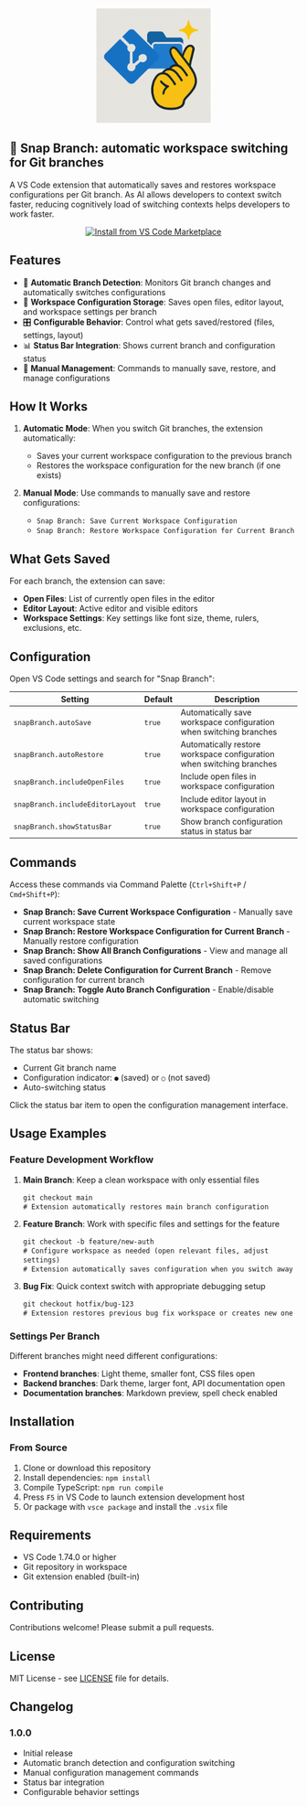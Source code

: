 <div align="center">
  <img src="logo.png" alt="Snap Branch Logo" width="200" />
</div>

## 🫰 Snap Branch: automatic workspace switching for Git branches


A VS Code extension that automatically saves and restores workspace configurations per Git branch. As AI allows developers to context switch faster, reducing cognitively load of switching contexts helps developers to work faster.

<div align="center">

[![Install from VS Code Marketplace](https://img.shields.io/badge/Install-VS%20Code%20Marketplace-blue?style=for-the-badge&logo=visual-studio-code)](https://marketplace.visualstudio.com/items?itemName=QuentinRomeroLauro.snap-branch)

</div>

## Features

- 🔄 **Automatic Branch Detection**: Monitors Git branch changes and automatically switches configurations
- 💾 **Workspace Configuration Storage**: Saves open files, editor layout, and workspace settings per branch
- 🎛️ **Configurable Behavior**: Control what gets saved/restored (files, settings, layout)
- 📊 **Status Bar Integration**: Shows current branch and configuration status
- 🚀 **Manual Management**: Commands to manually save, restore, and manage configurations

## How It Works

1. **Automatic Mode**: When you switch Git branches, the extension automatically:
   - Saves your current workspace configuration to the previous branch
   - Restores the workspace configuration for the new branch (if one exists)

2. **Manual Mode**: Use commands to manually save and restore configurations:
   - `Snap Branch: Save Current Workspace Configuration`
   - `Snap Branch: Restore Workspace Configuration for Current Branch`

## What Gets Saved

For each branch, the extension can save:

- **Open Files**: List of currently open files in the editor
- **Editor Layout**: Active editor and visible editors
- **Workspace Settings**: Key settings like font size, theme, rulers, exclusions, etc.

## Configuration

Open VS Code settings and search for "Snap Branch":

| Setting | Default | Description |
|---------|---------|-------------|
| `snapBranch.autoSave` | `true` | Automatically save workspace configuration when switching branches |
| `snapBranch.autoRestore` | `true` | Automatically restore workspace configuration when switching branches |
| `snapBranch.includeOpenFiles` | `true` | Include open files in workspace configuration |
| `snapBranch.includeEditorLayout` | `true` | Include editor layout in workspace configuration |
| `snapBranch.showStatusBar` | `true` | Show branch configuration status in status bar |

## Commands

Access these commands via Command Palette (`Ctrl+Shift+P` / `Cmd+Shift+P`):

- **Snap Branch: Save Current Workspace Configuration** - Manually save current workspace state
- **Snap Branch: Restore Workspace Configuration for Current Branch** - Manually restore configuration
- **Snap Branch: Show All Branch Configurations** - View and manage all saved configurations
- **Snap Branch: Delete Configuration for Current Branch** - Remove configuration for current branch
- **Snap Branch: Toggle Auto Branch Configuration** - Enable/disable automatic switching

## Status Bar

The status bar shows:
- Current Git branch name
- Configuration indicator: `●` (saved) or `○` (not saved)
- Auto-switching status

Click the status bar item to open the configuration management interface.

## Usage Examples

### Feature Development Workflow

1. **Main Branch**: Keep a clean workspace with only essential files
   ```
   git checkout main
   # Extension automatically restores main branch configuration
   ```

2. **Feature Branch**: Work with specific files and settings for the feature
   ```
   git checkout -b feature/new-auth
   # Configure workspace as needed (open relevant files, adjust settings)
   # Extension automatically saves configuration when you switch away
   ```

3. **Bug Fix**: Quick context switch with appropriate debugging setup
   ```
   git checkout hotfix/bug-123
   # Extension restores previous bug fix workspace or creates new one
   ```

### Settings Per Branch

Different branches might need different configurations:

- **Frontend branches**: Light theme, smaller font, CSS files open
- **Backend branches**: Dark theme, larger font, API documentation open
- **Documentation branches**: Markdown preview, spell check enabled

## Installation

### From Source

1. Clone or download this repository
2. Install dependencies: `npm install`
3. Compile TypeScript: `npm run compile`
4. Press `F5` in VS Code to launch extension development host
5. Or package with `vsce package` and install the `.vsix` file



## Requirements

- VS Code 1.74.0 or higher
- Git repository in workspace
- Git extension enabled (built-in)

## Contributing

Contributions welcome! Please submit a pull requests.

## License

MIT License - see [LICENSE](LICENSE) file for details.

## Changelog

### 1.0.0

- Initial release
- Automatic branch detection and configuration switching
- Manual configuration management commands
- Status bar integration
- Configurable behavior settings
